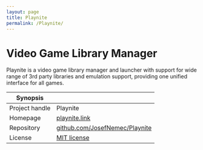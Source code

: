 ```yaml
---
layout: page
title: Playnite
permalink: /Playnite/
---
```


# Video Game Library Manager

Playnite is a video game library manager and launcher with support for wide range of 3rd party libraries and emulation support, providing one unified interface for all games.

| Synopsis         |  |
|------------------|--|
| Project handle   | Playnite |
| Homepage         | [playnite.link](https://playnite.link/) |
| Repository       | [github.com/JosefNemec/Playnite](https://github.com/JosefNemec/Playnite) |
| License          | [MIT license](https://opensource.org/licenses/MIT) |

